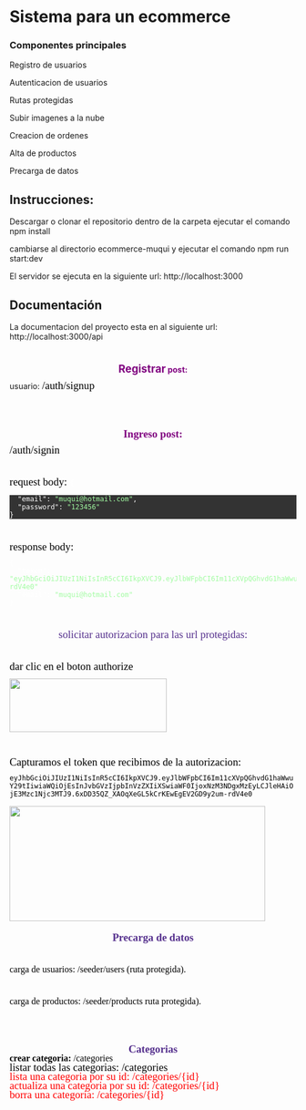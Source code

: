 <H1>Sistema para un ecommerce</H1>
<Esta es la estrutura para un ecommerce desarrollada con NestJs y postgresql>
<h3> Componentes principales</h3>
<p>Registro de usuarios</p>
<p>Autenticacion de usuarios </p>
<p>Rutas protegidas </p>
<p> Subir imagenes a la nube </p>
<p> Creacion de ordenes </p>
<p> Alta de productos </p>
<p> Precarga de datos </p>
<h2> Instrucciones:</h2>
<p>Descargar o clonar el repositorio
dentro de la carpeta 
ejecutar el comando npm install</p> 
<p> cambiarse al directorio ecommerce-muqui y ejecutar el comando npm run start:dev </p>
<p> El servidor se ejecuta en la siguiente url: http://localhost:3000 <p> 
<h2> Documentación</h2>
<p> La documentacion del proyecto esta en al siguiente url: http://localhost:3000/api </p>

<p align="center" style="line-height: 100%; margin-bottom: 0in"><br/>

</p>
<p align="center" style="line-height: 100%; margin-bottom: 0in"><font color="#800080"><b><font size="4" style="font-size: 14pt">Registrar</font>
post:</b></font></p>
<p style="line-height: 100%; margin-bottom: 0in">usuario:
<span style="font-variant: normal"><font color="#000000"><font face="Times New Roman"><font size="4" style="font-size: 14pt"><span style="letter-spacing: normal"><span style="font-style: normal"><span style="font-weight: normal">/auth/signup</span></span></span></font></font></font></span></p>
<p style="line-height: 100%; margin-bottom: 0in"><br/>

</p>
<p style="line-height: 100%; margin-bottom: 0in"><br/>

</p>
<p align="center" style="line-height: 100%; margin-bottom: 0in"><font color="#800080"><b><span style="font-variant: normal"><font face="Times New Roman"><font size="4" style="font-size: 14pt"><span style="letter-spacing: normal"><span style="font-style: normal">Ingreso
post: </span></span></font></font></span></b></font>
</p>
<p style="font-variant: normal; letter-spacing: normal; font-style: normal; font-weight: normal; line-height: 100%; margin-bottom: 0in">
<font color="#000000"><font face="Times New Roman"><font size="4" style="font-size: 14pt">/auth/signin</font></font></font></p>
<p style="line-height: 100%; margin-bottom: 0in"><br/>

</p>
<p style="line-height: 100%; margin-bottom: 0in"><span style="font-variant: normal"><font color="#000000"><font face="Times New Roman"><font size="4" style="font-size: 14pt"><span style="letter-spacing: normal"><span style="font-style: normal"><span style="font-weight: normal">request
body: </span></span></span></font></font></font></span><code class="western"><span style="font-variant: normal"><font color="#ffffff"><font face="Consolas, monaco, monospace"><font size="2" style="font-size: 9pt"><span style="letter-spacing: normal"><span style="font-style: normal"><span style="font-weight: normal">{</span></span></span></font></font></font></span></code></p>
<pre class="western" style="orphans: 2; widows: 2; border: none; padding: 0in; background: #333333"><code class="western"><span style="font-variant: normal"><font color="#ffffff"><span style="letter-spacing: normal">  </span></font></span></code><code class="western"><span style="font-variant: normal"><font color="#ffffff"><font face="Consolas, monaco, monospace"><font size="2" style="font-size: 9pt"><span style="letter-spacing: normal"><span style="font-style: normal"><span style="font-weight: normal">&quot;email&quot;: </span></span></span></font></font></font></span></code><code class="western"><span style="font-variant: normal"><font color="#a2fca2"><font face="Consolas, monaco, monospace"><font size="2" style="font-size: 9pt"><span style="letter-spacing: normal"><span style="font-style: normal"><span style="font-weight: normal">&quot;muqui@hotmail.com&quot;</span></span></span></font></font></font></span></code><code class="western"><span style="font-variant: normal"><font color="#ffffff"><font face="Consolas, monaco, monospace"><font size="2" style="font-size: 9pt"><span style="letter-spacing: normal"><span style="font-style: normal"><span style="font-weight: normal">,</span></span></span></font></font></font></span></code>
<code class="western"><span style="font-variant: normal"><font color="#ffffff"><span style="letter-spacing: normal">  </span></font></span></code><code class="western"><span style="font-variant: normal"><font color="#ffffff"><font face="Consolas, monaco, monospace"><font size="2" style="font-size: 9pt"><span style="letter-spacing: normal"><span style="font-style: normal"><span style="font-weight: normal">&quot;password&quot;: </span></span></span></font></font></font></span></code><code class="western"><span style="font-variant: normal"><font color="#a2fca2"><font face="Consolas, monaco, monospace"><font size="2" style="font-size: 9pt"><span style="letter-spacing: normal"><span style="font-style: normal"><span style="font-weight: normal">&quot;123456&quot;</span></span></span></font></font></font></span></code>
<code class="western"><span style="font-variant: normal"><font color="#ffffff"><font face="Consolas, monaco, monospace"><font size="2" style="font-size: 9pt"><span style="letter-spacing: normal"><span style="font-style: normal"><span style="font-weight: normal">}</span></span></span></font></font></font></span></code></pre><p style="line-height: 100%; margin-bottom: 0in">
<br/>

</p>
<p style="line-height: 100%; margin-bottom: 0in"><span style="font-variant: normal"><font color="#000000"><font face="Times New Roman"><font size="4" style="font-size: 14pt"><span style="letter-spacing: normal"><span style="font-style: normal"><span style="font-weight: normal">response
body:</span></span></span></font></font></font></span></p>
<pre class="western"><code class="western"><span style="font-variant: normal"><font color="#ffffff"><font face="Consolas, monaco, monospace"><font size="2" style="font-size: 9pt"><span style="letter-spacing: normal"><span style="font-style: normal"><span style="font-weight: normal">{</span></span></span></font></font></font></span></code>
<code class="western"><span style="font-variant: normal"><font color="#ffffff"><span style="letter-spacing: normal">  </span></font></span></code><code class="western"><span style="font-variant: normal"><font color="#ffffff"><font face="Consolas, monaco, monospace"><font size="2" style="font-size: 9pt"><span style="letter-spacing: normal"><span style="font-style: normal"><span style="font-weight: normal">&quot;token&quot;: </span></span></span></font></font></font></span></code><code class="western"><span style="font-variant: normal"><font color="#a2fca2"><font face="Consolas, monaco, monospace"><font size="2" style="font-size: 9pt"><span style="letter-spacing: normal"><span style="font-style: normal"><span style="font-weight: normal">&quot;eyJhbGciOiJIUzI1NiIsInR5cCI6IkpXVCJ9.eyJlbWFpbCI6Im11cXVpQGhvdG1haWwuY29tIiwiaWQiOjEsInJvbGVzIjpbInVzZXIiXSwiaWF0IjoxNzM3NDgxMzEyLCJleHAiOjE3Mzc1Njc3MTJ9.6xDD35QZ_XAOqXeGL5kCrKEwEgEV2GD9y2um-rdV4e0&quot;</span></span></span></font></font></font></span></code><code class="western"><span style="font-variant: normal"><font color="#ffffff"><font face="Consolas, monaco, monospace"><font size="2" style="font-size: 9pt"><span style="letter-spacing: normal"><span style="font-style: normal"><span style="font-weight: normal">,</span></span></span></font></font></font></span></code>
<code class="western"><span style="font-variant: normal"><font color="#ffffff"><span style="letter-spacing: normal">  </span></font></span></code><code class="western"><span style="font-variant: normal"><font color="#ffffff"><font face="Consolas, monaco, monospace"><font size="2" style="font-size: 9pt"><span style="letter-spacing: normal"><span style="font-style: normal"><span style="font-weight: normal">&quot;email&quot;: </span></span></span></font></font></font></span></code><code class="western"><span style="font-variant: normal"><font color="#a2fca2"><font face="Consolas, monaco, monospace"><font size="2" style="font-size: 9pt"><span style="letter-spacing: normal"><span style="font-style: normal"><span style="font-weight: normal">&quot;muqui@hotmail.com&quot;</span></span></span></font></font></font></span></code>
<code class="western"><span style="font-variant: normal"><font color="#ffffff"><font face="Consolas, monaco, monospace"><font size="2" style="font-size: 9pt"><span style="letter-spacing: normal"><span style="font-style: normal"><span style="font-weight: normal">}</span></span></span></font></font></font></span></code></pre><p style="line-height: 100%; margin-bottom: 0in">
<br/>

</p>
<p align="center" style="line-height: 100%; margin-bottom: 0in"><font color="#55308d"><font size="4" style="font-size: 14pt"><span style="font-variant: normal"><font face="Times New Roman"><span style="letter-spacing: normal"><span style="font-style: normal"><span style="font-weight: normal">solicitar
autorizacion para las url protegidas:</span></span></span></font></span></font></font></p>
<p align="center" style="line-height: 100%; margin-bottom: 0in"><br/>

</p>
<p style="line-height: 100%; margin-bottom: 0in"><span style="font-variant: normal"><font color="#000000"><font face="Times New Roman"><font size="4" style="font-size: 14pt"><span style="letter-spacing: normal"><span style="font-style: normal"><span style="font-weight: normal">dar
clic en el boton authorize</span></span></span></font></font></font></span></p>
<p style="line-height: 100%; margin-bottom: 0in"><img src="test%20project%20con%20Swagger%20html_html_34ab546d.png" name="Image1" align="left" width="276" height="94" border="0"/>
<br/>

</p>
<p style="line-height: 100%; margin-bottom: 0in"><br/>

</p>
<p style="line-height: 100%; margin-bottom: 0in"><br/>

</p>
<p style="line-height: 100%; margin-bottom: 0in"><br/>

</p>
<p style="line-height: 100%; margin-bottom: 0in"><br/>

</p>
<p style="line-height: 100%; margin-bottom: 0in"><span style="font-variant: normal"><font color="#000000"><font face="Times New Roman"><font size="4" style="font-size: 14pt"><span style="letter-spacing: normal"><span style="font-style: normal"><span style="font-weight: normal">Capturamos
el token que recibimos de la autorizacion:</span></span></span></font></font></font></span></p>
<p style="line-height: 100%; margin-bottom: 0in"><span style="font-variant: normal"><font color="#000000"><span style="letter-spacing: normal">
</span></font></span><code class="western"><span style="font-variant: normal"><font color="#000000"><font face="Consolas, monaco, monospace"><font size="2" style="font-size: 9pt"><span style="letter-spacing: normal"><span style="font-style: normal"><span style="font-weight: normal">eyJhbGciOiJIUzI1NiIsInR5cCI6IkpXVCJ9.eyJlbWFpbCI6Im11cXVpQGhvdG1haWwuY29tIiwiaWQiOjEsInJvbGVzIjpbInVzZXIiXSwiaWF0IjoxNzM3NDgxMzEyLCJleHAiOjE3Mzc1Njc3MTJ9.6xDD35QZ_XAOqXeGL5kCrKEwEgEV2GD9y2um-rdV4e0</span></span></span></font></font></font></span></code></p>
<p style="line-height: 100%; margin-bottom: 0in"><img src="test%20project%20con%20Swagger%20html_html_e260ff64.png" name="Image2" align="left" width="449" height="202" border="0"/>
<br/>

</p>
<p style="line-height: 100%; margin-bottom: 0in"><br/>

</p>
<p style="line-height: 100%; margin-bottom: 0in"><br/>

</p>
<p style="line-height: 100%; margin-bottom: 0in"><br/>

</p>
<p style="line-height: 100%; margin-bottom: 0in"><br/>

</p>
<p style="line-height: 100%; margin-bottom: 0in"><br/>

</p>
<p style="line-height: 100%; margin-bottom: 0in"><br/>

</p>
<p style="line-height: 100%; margin-bottom: 0in"><br/>

</p>
<p align="center" style="line-height: 100%; margin-bottom: 0in"><font color="#55308d"><b><span style="font-variant: normal"><font face="Times New Roman"><font size="4" style="font-size: 14pt"><span style="letter-spacing: normal"><span style="font-style: normal">Precarga
de datos</span></span></font></font></span></b></font></p>
<p align="center" style="line-height: 100%; margin-bottom: 0in"><br/>

</p>
<p style="line-height: 100%; margin-bottom: 0in"><font size="3" style="font-size: 12pt"><span style="font-variant: normal"><font color="#000000"><font face="Times New Roman"><span style="letter-spacing: normal"><span style="font-style: normal"><span style="font-weight: normal">carga
de usuarios:   </span></span></span></font></font></span><span style="font-variant: normal"><font color="#000000"><font face="Times New Roman"><span style="letter-spacing: normal"><span style="font-style: normal"><span style="font-weight: normal">/seeder/users
 </span></span></span></font></font></span><span style="font-variant: normal"><font color="#000000"><font face="Times New Roman"><span style="letter-spacing: normal"><span style="font-style: normal"><span style="font-weight: normal">(ruta
protegida).</span></span></span></font></font></span></font></p>
<p style="line-height: 100%; margin-bottom: 0in"><br/>

</p>
<p style="line-height: 100%; margin-bottom: 0in"><font size="3" style="font-size: 12pt"><span style="font-variant: normal"><font color="#000000"><font face="Times New Roman"><span style="letter-spacing: normal"><span style="font-style: normal"><span style="font-weight: normal">c</span></span></span></font></font></span><span style="font-variant: normal"><font color="#000000"><font face="Times New Roman"><span style="letter-spacing: normal"><span style="font-style: normal"><span style="font-weight: normal">arga
de productos: </span></span></span></font></font></span><span style="font-variant: normal"><font color="#000000"><font face="Times New Roman"><span style="letter-spacing: normal"><span style="font-style: normal"><span style="font-weight: normal">/seeder/products</span></span></span></font></font></span><span style="font-variant: normal"><font color="#000000"><font face="Times New Roman"><span style="letter-spacing: normal"><span style="font-style: normal"><span style="font-weight: normal">
ruta protegida).</span></span></span></font></font></span></font></p>
<p style="line-height: 100%; margin-bottom: 0in"><br/>

</p>
<p style="line-height: 100%; margin-bottom: 0in"><br/>

</p>
<p align="center" style="line-height: 100%; margin-bottom: 0in"><font color="#55308d"><b><span style="font-variant: normal"><font face="Times New Roman"><font size="4" style="font-size: 14pt"><span style="letter-spacing: normal"><span style="font-style: normal">Categorias</span></span></font></font></span></b></font></p>
<p align="left" style="line-height: 100%; margin-top: 0.02in; margin-bottom: 0.02in">
<font color="#000000"><font size="3" style="font-size: 12pt"><b><span style="font-variant: normal"><font face="Times New Roman"><span style="letter-spacing: normal"><span style="font-style: normal">crear
categoria: </span></span></font></span></b><span style="font-variant: normal"><font face="Times New Roman"><span style="letter-spacing: normal"><span style="font-style: normal"><span style="font-weight: normal">/categories</span></span></span></font></span></font></font></p>
<p style="line-height: 100%; margin-top: 0.02in; margin-bottom: 0.02in">
<span style="font-variant: normal"><font color="#000000"><font face="Times New Roman"><font size="4" style="font-size: 14pt"><span style="letter-spacing: normal"><span style="font-style: normal"><span style="font-weight: normal">listar
todas las categorias: </span></span></span></font></font></font></span><span style="font-variant: normal"><font color="#000000"><font face="Times New Roman"><font size="4" style="font-size: 14pt"><span style="letter-spacing: normal"><span style="font-style: normal"><span style="font-weight: normal">/categories</span></span></span></font></font></font></span></p>
<p style="line-height: 100%; margin-top: 0.02in; margin-bottom: 0.02in">
<font color="#ff0000"><span style="font-variant: normal"><font face="Times New Roman"><font size="4" style="font-size: 14pt"><span style="letter-spacing: normal"><span style="font-style: normal"><span style="font-weight: normal">lista
una categoria por su id: </span></span></span></font></font></span><span style="font-variant: normal"><font face="Times New Roman"><font size="4" style="font-size: 14pt"><span style="letter-spacing: normal"><span style="font-style: normal"><span style="font-weight: normal">/categories/{id}</span></span></span></font></font></span></font></p>
<p style="line-height: 100%; margin-top: 0.02in; margin-bottom: 0.02in">
<font color="#ff0000"><span style="font-variant: normal"><font face="Times New Roman"><font size="4" style="font-size: 14pt"><span style="letter-spacing: normal"><span style="font-style: normal"><span style="font-weight: normal">actualiza
una categoria por su id: </span></span></span></font></font></span><span style="font-variant: normal"><font face="Times New Roman"><font size="4" style="font-size: 14pt"><span style="letter-spacing: normal"><span style="font-style: normal"><span style="font-weight: normal">/categories/{id}</span></span></span></font></font></span></font></p>
<p style="line-height: 100%; margin-top: 0.02in; margin-bottom: 0.02in">
<font color="#ff0000"><span style="font-variant: normal"><font face="Times New Roman"><font size="4" style="font-size: 14pt"><span style="letter-spacing: normal"><span style="font-style: normal"><span style="font-weight: normal">borra
una categoria: </span></span></span></font></font></span><span style="font-variant: normal"><font face="Times New Roman"><font size="4" style="font-size: 14pt"><span style="letter-spacing: normal"><span style="font-style: normal"><span style="font-weight: normal">/categories/{id}</span></span></span></font></font></span></font></p>
<p style="line-height: 100%; margin-bottom: 0in"><br/>

</p>
<p style="line-height: 100%; margin-bottom: 0in"><br/>

</p>
<p style="line-height: 100%; margin-bottom: 0in"><br/>

</p>


